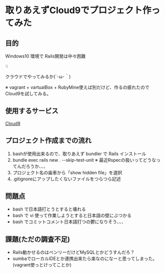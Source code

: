 # 取りあえずCloud9でプロジェクト作ってみた

## 目的

Windows10 環境で Rails開発は中々困難

☟

クラウドでやってみるか(´･ω･｀)

※ vagrant + vartualBox + RubyMine使えば別だけど、作るの疲れたのでCloud9を試してみる。

## 使用するサービス

[Cloud9](https://c9.io/)

## プロジェクト作成までの流れ

1. bashが使用出来るので、取りあえず bundler で Rails インストール
2. bundle exec rails new . --skip-test-unit
※  最近Rspecの扱いってどうなってんだろうか、、、
3. プロジェクト名の歯車から「show hidden file」を選択
4. .gitignoreにアップしたくないファイルをつらつら記述

## 問題点

* bash で日本語打とうとすると壊れる
* bash で vi 使って作業しようとすると日本語の壁にぶつかる
* bash でコミットコメント日本語打つの鬱になりそう、、、

## 課題(ただの調査不足)

* Rails動かせるのはベンリーだけどMySQLとかどうすんだろ？
* sumbaでローカルIDEとか連携出来たら楽なのになーと思ってしまった。(vagrant使っとけってことか)